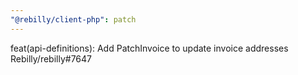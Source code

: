 ```yaml
---
"@rebilly/client-php": patch
---
```


feat(api-definitions): Add PatchInvoice to update invoice addresses Rebilly/rebilly#7647
